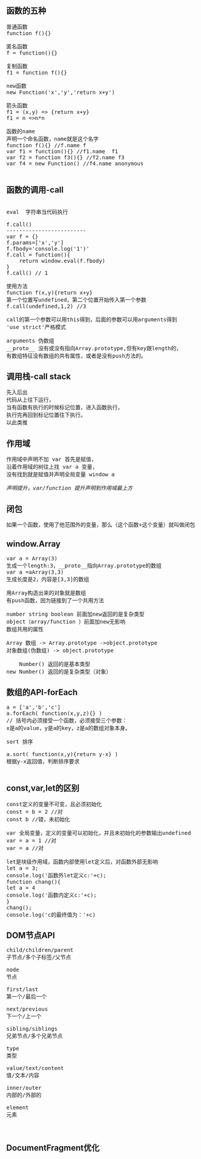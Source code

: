 函数的五种
-
<pre>
普通函数
function f(){}

匿名函数
f = function(){}

复制函数
f1 = function f(){}

new函数
new Function('x','y','return x+y')

箭头函数
f1 = (x,y) => {return x+y}
f1 = n =>n*n

函数的name
声明一个命名函数，name就是这个名字
function f(){} //f.name f
var f1 = function(){} //f1.name  f1
var f2 = function f3(){} //f2.name f3
var f4 = new Function() //f4.name anonymous

</pre>

函数的调用-call
-
<pre>

eval  字符串当代码执行

f.call()
-------------------------
var f = {}
f.params=['x','y']
f.fbody='console.log('1')'
f.call = function(){
	return window.eval(f.fbody)
}
f.call() // 1

使用方法
function f(x,y){return x+y}
第一个位置写undefined，第二个位置开始传入第一个参数
f.call(undefined,1,2) //3

call的第一个参数可以用this得到，后面的参数可以用arguments得到
'use strict'严格模式

arguments 伪数组
__proto__ 没有或没有指向Array.prototype,但有key跟length的，
有数组特征没有数组的共有属性，或者是没有push方法的。
</pre>

调用栈-call stack
-
<pre>
先入后出
代码从上往下运行，
当有函数有执行的时候标记位置，进入函数执行，
执行完再回到标记位置往下执行。
以此类推
</pre>
作用域
-
<pre>
作用域中声明不加 var 首先是赋值，
沿着作用域的树往上找 var a 变量，
没有找到就是赋值并声明全局变量 window a

<em>声明提升，var/function 提升声明到作用域最上方</em>
</pre>
闭包
-
<pre>
如果一个函数，使用了他范围外的变量，那么（这个函数+这个变量）就叫做闭包
</pre>
window.Array
-
<pre>
var a = Array(3)
生成一个length:3，__proto__指向Array.prototype的数组
var a =aArray(3,3)
生成长度是2，内容是[3,3]的数组

用Array构造出来的对象就是数组
有push函数，因为链接到了一个共用方法

number string boolean 前面加new返回的是复杂类型
object（array/function ）前面加new无影响
数组共用的属性

Array 数组 -> Array.prototype ->object.prototype
对象数组(伪数组) -> object.prototype

    Number() 返回的是基本类型
new Number() 返回的是复杂类型（对象）
</pre>
数组的API-forEach
-
<pre>
a = ['a','b','c']
a.forEach( function(x,y,z){} ) 
// 括号内必须接受一个函数，必须接受三个参数：
x是a的value，y是a的key，z是a的数组对象本身。

sort 排序

a.sort( function(x,y){return y-x} )
根据y-x返回值，判断排序要求

</pre>

const,var,let的区别
-
<pre>
const定义的变量不可变，且必须初始化
const = b = 2 //对
const b //错，未初始化

var 全局变量，定义的变量可以初始化，并且未初始化的参数输出undefined
var = a = 1 //对
var = a //对

let是块级作用域，函数内部使用let定义后，对函数外部无影响
let a = 3;
console.log('函数外let定义c:'+c);
function chang(){
let a = 4
console.log('函数内定义c:'+c);
}
chang();
console.log('c的最终值为：'+c)
</pre>

DOM节点API
-
<pre>
child/children/parent
子节点/多个子标签/父节点

node
节点

first/last
第一个/最后一个

next/previous
下一个/上一个

sibling/siblings
兄弟节点/多个兄弟节点

type
类型

value/text/content
值/文本/内容

inner/outer
内部的/外部的

element
元素


</pre>
DocumentFragment优化
-